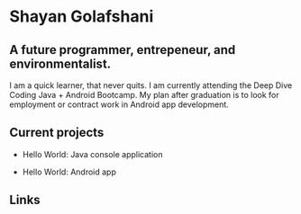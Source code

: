 # Shayan Golafshani
    
## A future programmer, entrepeneur, and environmentalist.

I am a quick learner, that never quits. I am currently attending the Deep Dive Coding 
Java + Android Bootcamp. My plan after graduation is to look for employment 
or contract work in Android app development.
    
## Current projects

* Hello World: Java console application

* Hello World: Android app

## Links